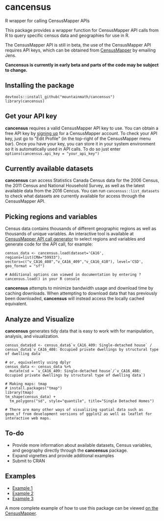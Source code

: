 # cancensus
R wrapper for calling CensusMapper APIs

This package provides a wrapper function for CensusMapper API calls from R to query specific census data and geographies for use in R.

The CensusMapper API is still in beta, the use of the CensusMapper API requires API keys, which can be obtained from [CensusMapper](https://CensusMapper.ca) by emailing Jens.

**Cancensus is currently in early beta and parts of the code may be subject to change.** 

## Installing the package

```
devtools::install_github("mountainmath/cancensus")
library(cancensus)
```

## Get your API key

**cancensus** requires a valid CensusMapper API key to use. You can obtain a free API key by [signing up](https://censusmapper.ca/users/sign_up) for a CensusMapper account. To check your API key, just go to "Edit Profile" (in the top-right of the CensusMapper menu bar). Once you have your key, you can store it in your system environment so it is automatically used in API calls. To do so just enter `options(cancensus.api_key = "your_api_key")`

## Currently available datasets

**cancensus** can access Statistics Canada Census data for the 2006 Census, the 2011 Census and National Household Survey, as well as the latest available data from the 2016 Cencus. You can run `cancensus::list_datasets` to check what datasets are currently available for access through the CensusMapper API. 

## Picking regions and variables

Census data contains thousands of different geographic regions as well as thousands of unique variables. An interactive tool is available at [CensusMapper API call generator](https://censusmapper.ca/api) to select regions and variables and generate code for the API call, for example:

```
census_data <- cancensus.load(dataset='CA16', regions=list(CMA="59933"), vectors=c("v_CA16_408","v_CA16_409","v_CA16_410"), level='CSD', geo_format = "sf")

# Additional options can viewed in documentation by entering ?cancensus.load() in your R console
```
**cancensus** attempts to minimize bandwidth usage and download time by caching downloads. When attempting to download data that has previously been downloaded,  **cancensus** will instead access the locally cached equivalent. 

## Analyze and Visualize

**cancensus** generates tidy data that is easy to work with for manipulation, analysis, and visualization. 

```
census_data$sd <- census_data$`v_CA16_409: Single-detached house` / census_data$`v_CA16_408: Occupied private dwellings by structural type of dwelling data` 

# or, equivalently using dplyr
census_data <- census_data %>% 
  mutate(sd = `v_CA16_409: Single-detached house`/`v_CA16_408: Occupied private dwellings by structural type of dwelling data`)

# Making maps: tmap
# install.packages("tmap")
library(tmap)
tm_shape(census_data) +
  tm_polygons("sd", style="quantile", title="Single Detached Homes")
  
# There are many other ways of visualizing spatial data such as geom_sf from development versions of ggplot2 as well as leaflet for interactive web maps. 
```
## To-do

* Provide more information about available datasets, Census variables, and geography directly through the **cancensus** package.
* Expand vignettes and provide additional examples
* Submit to CRAN

## Examples

* [Example 1](http://htmlpreview.github.io/?https://raw.githubusercontent.com/mountainMath/cancensus/master/vignettes/cancensus-demo.nb.html)
* [Example 2](http://htmlpreview.github.io/?https://github.com/mountainMath/cancensus/blob/master/vignettes/Working-with-cancensus.html)
* [Example 3](http://htmlpreview.github.io/?https://github.com/mountainMath/cancensus/blob/master/vignettes/dot_density_example.nb.html)

A more complete example of how to use this package can be viewed [on the CensusMapper](https://censusmapper.ca/r-censusmapper-demo.html).

